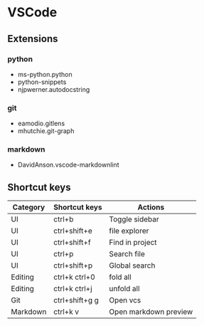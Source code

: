 # VSCode

## Extensions

### python

- ms-python.python
- python-snippets
- njpwerner.autodocstring

### git

- eamodio.gitlens
- mhutchie.git-graph

### markdown

- DavidAnson.vscode-markdownlint

## Shortcut keys

|Category|Shortcut keys|Actions|
|--------|------|-----|
|UI|ctrl+b|Toggle sidebar|
|UI|ctrl+shift+e|file explorer|
|UI|ctrl+shift+f|Find in project|
|UI|ctrl+p|Search file|
|UI|ctrl+shift+p|Global search|
|Editing|ctrl+k ctrl+0|fold all|
|Editing|ctrl+k ctrl+j|unfold all|
|Git|ctrl+shift+g g|Open vcs|
|Markdown|ctrl+k v|Open markdown preview|


